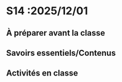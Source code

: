 # S14 :<!-- %: S14 -->2025/12/01<!-- %; -->

## À préparer avant la classe

## Savoirs essentiels/Contenus

## Activités en classe

